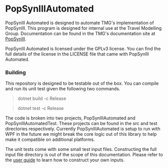 # PopSynIIIAutomated

PopSynIII Automated is designed to automate TMG's implementation of PopSynIII.  This program is designed for internal use at the Travel Modelling Group.
Documentation can be found in the TMG's documentation site at [PopSynIII](https://tmg.utoronto.ca/doc/1.6/gtamode/user_guide/PopSynIII/index.html).

PopSynIII Automated is licensed under the GPLv3 license.  You can find the full details
of the license in the LICENSE file that came with PopSynIII Automated.

### Building

This repository is designed to be testable out of the box.  You can compile and
run its unit test given the following two commands.

> dotnet build -c Release

> dotnet test -c Release

The code is broken into two projects, PopSynIIIAutomated
and PopSynIIIAutomatedTest.  These projects can be found in the src and test
directories respectively.  Currently PopSynIIIAutomated is setup to run with
WPF in the future we might break the core logic out of this library to help
make it compatible on additional platforms.

The unit tests come with some small test input files.  Constructing the full
input file directory is out of the scope of this documentation.  Please refer
to the [user guide](https://tmg.utoronto.ca/doc/1.6/gtamode/user_guide/PopSynIII/index.html)
to learn how to construct your own inputs.